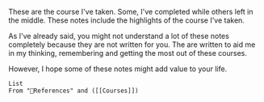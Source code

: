 These are the course I've taken. Some, I've completed while others left in the middle. These notes include the highlights of the course I've taken. 

As I've already said, you might not understand a lot of these notes completely because they are not written for you. The are written to aid me in my thinking, remembering and getting the most out of these courses. 

However, I hope some of these notes might add value to your life.

```dataview
List 
From "🌻References" and ([[Courses]])
```
